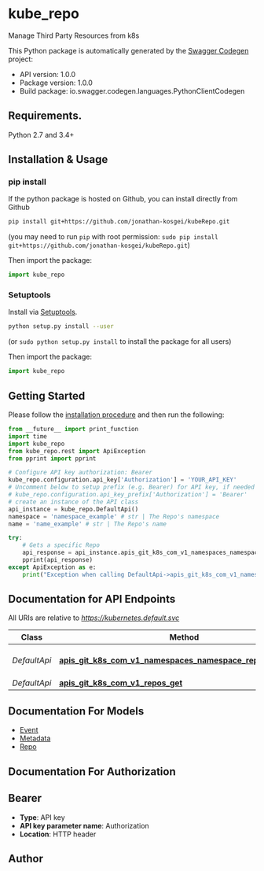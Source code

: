 # kube_repo
Manage Third Party Resources from k8s

This Python package is automatically generated by the [Swagger Codegen](https://github.com/swagger-api/swagger-codegen) project:

- API version: 1.0.0
- Package version: 1.0.0
- Build package: io.swagger.codegen.languages.PythonClientCodegen

## Requirements.

Python 2.7 and 3.4+

## Installation & Usage
### pip install

If the python package is hosted on Github, you can install directly from Github

```sh
pip install git+https://github.com/jonathan-kosgei/kubeRepo.git
```
(you may need to run `pip` with root permission: `sudo pip install git+https://github.com/jonathan-kosgei/kubeRepo.git`)

Then import the package:
```python
import kube_repo 
```

### Setuptools

Install via [Setuptools](http://pypi.python.org/pypi/setuptools).

```sh
python setup.py install --user
```
(or `sudo python setup.py install` to install the package for all users)

Then import the package:
```python
import kube_repo
```

## Getting Started

Please follow the [installation procedure](#installation--usage) and then run the following:

```python
from __future__ import print_function
import time
import kube_repo
from kube_repo.rest import ApiException
from pprint import pprint

# Configure API key authorization: Bearer
kube_repo.configuration.api_key['Authorization'] = 'YOUR_API_KEY'
# Uncomment below to setup prefix (e.g. Bearer) for API key, if needed
# kube_repo.configuration.api_key_prefix['Authorization'] = 'Bearer'
# create an instance of the API class
api_instance = kube_repo.DefaultApi()
namespace = 'namespace_example' # str | The Repo's namespace
name = 'name_example' # str | The Repo's name

try:
    # Gets a specific Repo
    api_response = api_instance.apis_git_k8s_com_v1_namespaces_namespace_repos_name_get(namespace, name)
    pprint(api_response)
except ApiException as e:
    print("Exception when calling DefaultApi->apis_git_k8s_com_v1_namespaces_namespace_repos_name_get: %s\n" % e)

```

## Documentation for API Endpoints

All URIs are relative to *https://kubernetes.default.svc*

Class | Method | HTTP request | Description
------------ | ------------- | ------------- | -------------
*DefaultApi* | [**apis_git_k8s_com_v1_namespaces_namespace_repos_name_get**](docs/DefaultApi.md#apis_git_k8s_com_v1_namespaces_namespace_repos_name_get) | **GET** /apis/git.k8s.com/v1/namespaces/{namespace}/repos/{name} | Gets a specific Repo
*DefaultApi* | [**apis_git_k8s_com_v1_repos_get**](docs/DefaultApi.md#apis_git_k8s_com_v1_repos_get) | **GET** /apis/git.k8s.com/v1/repos | Gets Repos


## Documentation For Models

 - [Event](docs/Event.md)
 - [Metadata](docs/Metadata.md)
 - [Repo](docs/Repo.md)


## Documentation For Authorization


## Bearer

- **Type**: API key
- **API key parameter name**: Authorization
- **Location**: HTTP header


## Author



